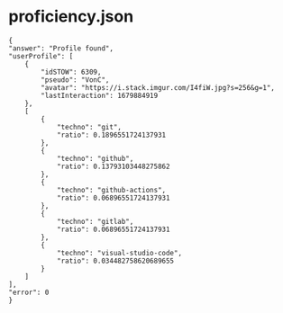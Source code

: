 # proficiency.json
>
    {
	"answer": "Profile found",
	"userProfile": [
		{
			"idSTOW": 6309,
			"pseudo": "VonC",
			"avatar": "https://i.stack.imgur.com/I4fiW.jpg?s=256&g=1",
			"lastInteraction": 1679884919
		},
		[
			{
				"techno": "git",
				"ratio": 0.1896551724137931
			},
			{
				"techno": "github",
				"ratio": 0.13793103448275862
			},
			{
				"techno": "github-actions",
				"ratio": 0.06896551724137931
			},
			{
				"techno": "gitlab",
				"ratio": 0.06896551724137931
			},
			{
				"techno": "visual-studio-code",
				"ratio": 0.034482758620689655
			}
		]
	],
	"error": 0
    }
>